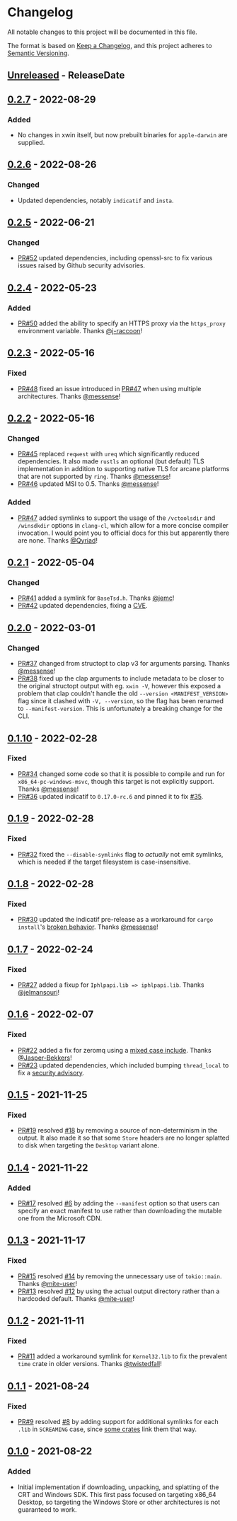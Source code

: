 <!-- markdownlint-disable MD022 MD024 MD032 -->

# Changelog
All notable changes to this project will be documented in this file.

The format is based on [Keep a Changelog](https://keepachangelog.com/en/1.0.0/),
and this project adheres to [Semantic Versioning](https://semver.org/spec/v2.0.0.html).

<!-- next-header -->
## [Unreleased] - ReleaseDate
## [0.2.7] - 2022-08-29
### Added
- No changes in xwin itself, but now prebuilt binaries for `apple-darwin` are supplied.

## [0.2.6] - 2022-08-26
### Changed
- Updated dependencies, notably `indicatif` and `insta`.

## [0.2.5] - 2022-06-21
### Changed
- [PR#52](https://github.com/Jake-Shadle/xwin/pull/52) updated dependencies, including openssl-src to fix various issues raised by Github security advisories.

## [0.2.4] - 2022-05-23
### Added
- [PR#50](https://github.com/Jake-Shadle/xwin/pull/50) added the ability to specify an HTTPS proxy via the `https_proxy` environment variable. Thanks [@j-raccoon](https://github.com/j-raccoon)!

## [0.2.3] - 2022-05-16
### Fixed
- [PR#48](https://github.com/Jake-Shadle/xwin/pull/48) fixed an issue introduced in [PR#47](https://github.com/Jake-Shadle/xwin/pull/47) when using multiple architectures. Thanks [@messense](https://github.com/messense)!

## [0.2.2] - 2022-05-16
### Changed
- [PR#45](https://github.com/Jake-Shadle/xwin/pull/45) replaced `reqwest` with `ureq` which significantly reduced dependencies. It also made `rustls` an optional (but default) TLS implementation in addition to supporting native TLS for arcane platforms that are not supported by `ring`. Thanks [@messense](https://github.com/messense)!
- [PR#46](https://github.com/Jake-Shadle/xwin/pull/46) updated MSI to 0.5. Thanks [@messense](https://github.com/messense)!

### Added
- [PR#47](https://github.com/Jake-Shadle/xwin/pull/47) added symlinks to support the usage of the `/vctoolsdir` and `/winsdkdir` options in `clang-cl`, which allow for a more concise compiler invocation. I would point you to official docs for this but apparently there are none. Thanks [@Qyriad](https://github.com/Qyriad)!

## [0.2.1] - 2022-05-04
### Changed
- [PR#41](https://github.com/Jake-Shadle/xwin/pull/41) added a symlink for `BaseTsd.h`. Thanks [@jemc](https://github.com/jemc)!
- [PR#42](https://github.com/Jake-Shadle/xwin/pull/42) updated dependencies, fixing a [CVE](https://rustsec.org/advisories/RUSTSEC-2022-0013).

## [0.2.0] - 2022-03-01
### Changed
- [PR#37](https://github.com/Jake-Shadle/xwin/pull/37) changed from structopt to clap v3 for arguments parsing. Thanks [@messense](https://github.com/messense)!
- [PR#38](https://github.com/Jake-Shadle/xwin/pull/38) fixed up the clap arguments to include metadata to be closer to the original structopt output with eg. `xwin -V`, however this exposed a problem that clap couldn't handle the old `--version <MANIFEST_VERSION>` flag since it clashed with `-V, --version`, so the flag has been renamed to `--manifest-version`. This is unfortunately a breaking change for the CLI.

## [0.1.10] - 2022-02-28
### Fixed
- [PR#34](https://github.com/Jake-Shadle/xwin/pull/34) changed some code so that it is possible to compile and run for `x86_64-pc-windows-msvc`, though this target is not explicitly support. Thanks [@messense](https://github.com/messense)!
- [PR#36](https://github.com/Jake-Shadle/xwin/pull/36) updated indicatif to `0.17.0-rc.6` and pinned it to fix [#35](https://github.com/Jake-Shadle/xwin/issues/35).

## [0.1.9] - 2022-02-28
### Fixed
- [PR#32](https://github.com/Jake-Shadle/xwin/pull/32) fixed the `--disable-symlinks` flag to _actually_ not emit symlinks, which is needed if the target filesystem is case-insensitive.

## [0.1.8] - 2022-02-28
### Fixed
- [PR#30](https://github.com/Jake-Shadle/xwin/pull/30) updated the indicatif pre-release as a workaround for `cargo install`'s [broken behavior](https://github.com/rust-lang/cargo/issues/7169). Thanks [@messense](https://github.com/messense)!

## [0.1.7] - 2022-02-24
### Fixed
- [PR#27](https://github.com/Jake-Shadle/xwin/pull/27) added a fixup for `Iphlpapi.lib => iphlpapi.lib`. Thanks [@jelmansouri](https://github.com/jelmansouri)!

## [0.1.6] - 2022-02-07
### Fixed
- [PR#22](https://github.com/Jake-Shadle/xwin/pull/22) added a fix for zeromq using a [mixed case include](https://github.com/zeromq/libzmq/blob/3070a4b2461ec64129062907d915ed665d2ac126/src/precompiled.hpp#L73). Thanks [@Jasper-Bekkers](https://github.com/Jasper-Bekkers)!
- [PR#23](https://github.com/Jake-Shadle/xwin/pull/23) updated dependencies, which included bumping `thread_local` to fix a [security advisory](https://rustsec.org/advisories/RUSTSEC-2022-0006).

## [0.1.5] - 2021-11-25
### Fixed
- [PR#19](https://github.com/Jake-Shadle/xwin/pull/19) resolved [#18](https://github.com/Jake-Shadle/xwin/issues/18) by removing a source of non-determinism in the output. It also made it so that some `Store` headers are no longer splatted to disk when targeting the `Desktop` variant alone.

## [0.1.4] - 2021-11-22
### Added
- [PR#17](https://github.com/Jake-Shadle/xwin/pull/17) resolved [#6](https://github.com/Jake-Shadle/xwin/issues/6) by adding the `--manifest` option so that users can specify an exact manifest to use rather than downloading the mutable one from the Microsoft CDN.

## [0.1.3] - 2021-11-17
### Fixed
- [PR#15](https://github.com/Jake-Shadle/xwin/pull/15) resolved [#14](https://github.com/Jake-Shadle/xwin/issues/14) by removing the unnecessary use of `tokio::main`. Thanks [@mite-user](https://github.com/mite-user)!
- [PR#13](https://github.com/Jake-Shadle/xwin/pull/13) resolved [#12](https://github.com/Jake-Shadle/xwin/issues/12) by using the actual output directory rather than a hardcoded default. Thanks [@mite-user](https://github.com/mite-user)!

## [0.1.2] - 2021-11-11
### Fixed
- [PR#11](https://github.com/Jake-Shadle/xwin/pull/11) added a workaround symlink for `Kernel32.lib` to fix the prevalent `time` crate in older versions. Thanks [@twistedfall](https://github.com/twistedfall)!

## [0.1.1] - 2021-08-24
### Fixed
- [PR#9](https://github.com/Jake-Shadle/xwin/pull/9) resolved [#8](https://github.com/Jake-Shadle/xwin/pull/9) by adding support for additional symlinks for each `.lib` in `SCREAMING` case, since [some crates](https://github.com/microsoft/windows-rs/blob/a27a74784ccf304ab362bf2416f5f44e98e5eecd/src/bindings.rs) link them that way.

## [0.1.0] - 2021-08-22
### Added
- Initial implementation if downloading, unpacking, and splatting of the CRT and Windows SDK. This first pass focused on targeting x86_64 Desktop, so targeting the Windows Store or other architectures is not guaranteed to work.

<!-- next-url -->
[Unreleased]: https://github.com/Jake-Shadle/xwin/compare/0.2.7...HEAD
[0.2.7]: https://github.com/Jake-Shadle/xwin/compare/0.2.6...0.2.7
[0.2.6]: https://github.com/Jake-Shadle/xwin/compare/0.2.5...0.2.6
[0.2.5]: https://github.com/Jake-Shadle/xwin/compare/0.2.4...0.2.5
[0.2.4]: https://github.com/Jake-Shadle/xwin/compare/0.2.3...0.2.4
[0.2.3]: https://github.com/Jake-Shadle/xwin/compare/0.2.2...0.2.3
[0.2.2]: https://github.com/Jake-Shadle/xwin/compare/0.2.1...0.2.2
[0.2.1]: https://github.com/Jake-Shadle/xwin/compare/0.2.0...0.2.1
[0.2.0]: https://github.com/Jake-Shadle/xwin/compare/0.1.10...0.2.0
[0.1.10]: https://github.com/Jake-Shadle/xwin/compare/0.1.9...0.1.10
[0.1.9]: https://github.com/Jake-Shadle/xwin/compare/0.1.8...0.1.9
[0.1.8]: https://github.com/Jake-Shadle/xwin/compare/0.1.7...0.1.8
[0.1.7]: https://github.com/Jake-Shadle/xwin/compare/0.1.6...0.1.7
[0.1.6]: https://github.com/Jake-Shadle/xwin/compare/0.1.5...0.1.6
[0.1.5]: https://github.com/Jake-Shadle/xwin/compare/0.1.4...0.1.5
[0.1.4]: https://github.com/Jake-Shadle/xwin/compare/xwin-0.1.3...0.1.4
[0.1.3]: https://github.com/Jake-Shadle/xwin/compare/xwin-0.1.2...xwin-0.1.3
[0.1.2]: https://github.com/Jake-Shadle/xwin/compare/xwin-0.1.1...xwin-0.1.2
[0.1.1]: https://github.com/Jake-Shadle/xwin/compare/0.1.0...xwin-0.1.1
[0.1.0]: https://github.com/Jake-Shadle/xwin/releases/tag/0.1.0

